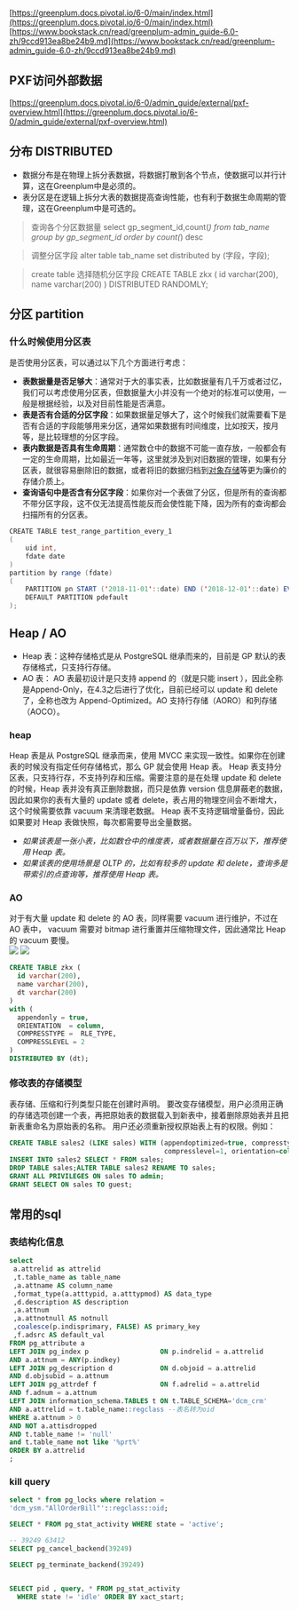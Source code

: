 [https://greenplum.docs.pivotal.io/6-0/main/index.html](https://greenplum.docs.pivotal.io/6-0/main/index.html)
[https://www.bookstack.cn/read/greenplum-admin_guide-6.0-zh/9ccd913ea8be24b9.md](https://www.bookstack.cn/read/greenplum-admin_guide-6.0-zh/9ccd913ea8be24b9.md)
## PXF访问外部数据
[https://greenplum.docs.pivotal.io/6-0/admin_guide/external/pxf-overview.html](https://greenplum.docs.pivotal.io/6-0/admin_guide/external/pxf-overview.html)
## 分布 DISTRIBUTED  
 - 数据分布是在物理上拆分表数据，将数据打散到各个节点，使数据可以并行计算，这在Greenplum中是必须的。  
- 表分区是在逻辑上拆分大表的数据提高查询性能，也有利于数据生命周期的管理，这在Greenplum中是可选的。  

> 查询各个分区数据量
> select gp_segment_id,count(*) from tab_name  group by gp_segment_id order by count(*) desc

> 调整分区字段
> alter table tab_name set distributed by (字段，字段);


> create table 选择随机分区字段
> CREATE TABLE zkx  (
> 	id varchar(200),
> 	name varchar(200)
> )
> DISTRIBUTED RANDOMLY;



## 分区 partition
### 什么时候使用分区表
是否使用分区表，可以通过以下几个方面进行考虑：

- **表数据量是否足够大**：通常对于大的事实表，比如数据量有几千万或者过亿，我们可以考虑使用分区表，但数据量大小并没有一个绝对的标准可以使用，一般是根据经验，以及对目前性能是否满意。
- **表是否有合适的分区字段**：如果数据量足够大了，这个时候我们就需要看下是否有合适的字段能够用来分区，通常如果数据有时间维度，比如按天，按月等，是比较理想的分区字段。
- **表内数据是否具有生命周期**：通常数仓中的数据不可能一直存放，一般都会有一定的生命周期，比如最近一年等，这里就涉及到对旧数据的管理，如果有分区表，就很容易删除旧的数据，或者将旧的数据归档到[对象存储](https://cloud.tencent.com/product/cos?from=10680)等更为廉价的存储介质上。
- **查询语句中是否含有分区字段**：如果你对一个表做了分区，但是所有的查询都不带分区字段，这不仅无法提高性能反而会使性能下降，因为所有的查询都会扫描所有的分区表。
```java
CREATE TABLE test_range_partition_every_1 
(
    uid int, 
    fdate date
) 
partition by range (fdate) 
(
    PARTITION pn START ('2018-11-01'::date) END ('2018-12-01'::date) EVERY ('1 day'::interval), 
    DEFAULT PARTITION pdefault
);
```

## Heap / AO

- Heap 表：这种存储格式是从 PostgreSQL 继承而来的，目前是 GP 默认的表存储格式，只支持行存储。
- AO 表：  AO 表最初设计是只支持 append 的（就是只能 insert ），因此全称是Append-Only，在4.3之后进行了优化，目前已经可以 update 和 delete 了，全称也改为 Append-Optimized。AO 支持行存储（AORO）和列存储（AOCO）。
### heap
Heap 表是从 PostgreSQL 继承而来，使用 MVCC 来实现一致性。如果你在创建表的时候没有指定任何存储格式，那么 GP 就会使用 Heap 表。
Heap 表支持分区表，只支持行存，不支持列存和压缩。需要注意的是在处理 update 和 delete 的时候，Heap 表并没有真正删除数据，而只是依靠 version 信息屏蔽老的数据，因此如果你的表有大量的 update 或者 delete，表占用的物理空间会不断增大，这个时候需要依靠 vacuum 来清理老数据。
Heap 表不支持逻辑增量备份，因此如果要对 Heap 表做快照，每次都需要导出全量数据。

- _如果该表是一张小表，比如数仓中的维度表，或者数据量在百万以下，推荐使用 Heap 表。_
- _如果该表的使用场景是 OLTP 的，比如有较多的 update 和 delete，查询多是带索引的点查询等，推荐使用 Heap 表。_
### AO
 对于有大量 update 和 delete 的 AO 表，同样需要 vacuum 进行维护，不过在 AO 表中， vacuum 需要对 bitmap 进行重置并压缩物理文件，因此通常比 Heap 的 vacuum 要慢。  
![](../images/%E5%9B%BE%E7%89%87(1).png)
![](../images/%E5%9B%BE%E7%89%87.png)
```sql
CREATE TABLE zkx (
  id varchar(200),
  name varchar(200),
  dt varchar(200)
)
with (
  appendonly = true,
  ORIENTATION  = column,
  COMPRESSTYPE =  RLE_TYPE,
  COMPRESSLEVEL = 2
)
DISTRIBUTED BY (dt);
```
### 修改表的存储模型
表存储、压缩和行列类型只能在创建时声明。 要改变存储模型，用户必须用正确的存储选项创建一个表，再把原始表的数据载入到新表中，接着删除原始表并且把新表重命名为原始表的名称。 用户还必须重新授权原始表上有的权限。例如：
```sql
CREATE TABLE sales2 (LIKE sales) WITH (appendoptimized=true, compresstype=quicklz,   
                                       compresslevel=1, orientation=column);
INSERT INTO sales2 SELECT * FROM sales;
DROP TABLE sales;ALTER TABLE sales2 RENAME TO sales;
GRANT ALL PRIVILEGES ON sales TO admin;
GRANT SELECT ON sales TO guest;
```

###  
## 常用的sql
### 表结构化信息
```sql
select 
 a.attrelid as attrelid
 ,t.table_name as table_name
 ,a.attname AS column_name
 ,format_type(a.atttypid, a.atttypmod) AS data_type
 ,d.description AS description
 ,a.attnum
 ,a.attnotnull AS notnull
 ,coalesce(p.indisprimary, FALSE) AS primary_key
 ,f.adsrc AS default_val
FROM pg_attribute a
LEFT JOIN pg_index p                  ON p.indrelid = a.attrelid 
AND a.attnum = ANY(p.indkey)
LEFT JOIN pg_description d            ON d.objoid = a.attrelid 
AND d.objsubid = a.attnum
LEFT JOIN pg_attrdef f                ON f.adrelid = a.attrelid 
AND f.adnum = a.attnum
LEFT JOIN information_schema.TABLES t ON t.TABLE_SCHEMA='dcm_crm'
AND a.attrelid = t.table_name::regclass --表名转为oid
WHERE a.attnum > 0
AND NOT a.attisdropped
AND t.table_name != 'null'
and t.table_name not like '%prt%'  
ORDER BY a.attrelid
;
```

### kill query
```sql
select * from pg_locks where relation = 
'dcm_ysm."AllOrderBill"'::regclass::oid;

SELECT * FROM pg_stat_activity WHERE state = 'active';

-- 39249 63412
SELECT pg_cancel_backend(39249)

SELECT pg_terminate_backend(39249)


SELECT pid , query, * FROM pg_stat_activity
  WHERE state != 'idle' ORDER BY xact_start;
```












